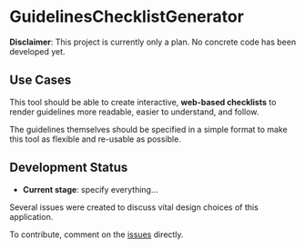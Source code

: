 # GuidelinesChecklistGenerator

**Disclaimer**: This project is currently only a plan. No concrete code has been developed yet.

## Use Cases

This tool should be able to create interactive, **web-based checklists** to render guidelines more 
readable, easier to understand, and follow.

The guidelines themselves should be specified in a simple format to make this tool as flexible and re-usable as possible.

## Development Status

  * **Current stage**: specify everything...

Several issues were created to discuss vital design choices of this application. 

To contribute, comment on the [issues](https://github.com/jgriss/GuidelinesChecklistGenerator/issues) directly.
